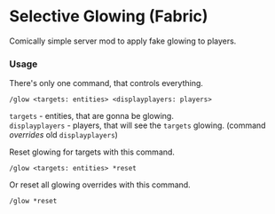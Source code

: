 # Selective Glowing (Fabric)
Comically simple server mod to apply fake glowing to players. 

### Usage
There's only one command, that controls everything.
```
/glow <targets: entities> <displayplayers: players>
```
`targets` - entities, that are gonna be glowing.\
`displayplayers` - players, that will see the `targets` glowing. (command *overrides* old `displayplayers`)

Reset glowing for targets with this command.
```
/glow <targets: entities> *reset
```
Or reset all glowing overrides with this command.
```
/glow *reset
```